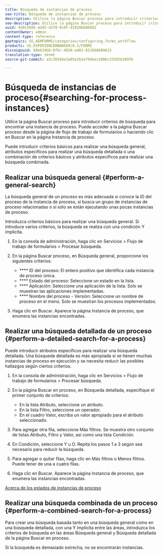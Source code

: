 ```yaml
---
title: Búsqueda de instancias de proceso
seo-title: Búsqueda de instancias de proceso
description: Utilice la página Buscar proceso para introducir criterios de búsqueda para encontrar una instancia de proceso.
seo-description: Utilice la página Buscar proceso para introducir criterios de búsqueda para encontrar una instancia de proceso.
uuid: 4a9c5b05-add5-4278-9c6f-d1928b6860d2
contentOwner: admin
content-type: reference
geptopics: SG_AEMFORMS/categories/configuring_forms_workflow
products: SG_EXPERIENCEMANAGER/6.5/FORMS
discoiquuid: 88b634bb-8f6c-4830-ad01-821668609615
translation-type: tm+mt
source-git-commit: a3c303d4e3a85e1b2e794bec2006c335056309fb

---
```



# Búsqueda de instancias de proceso{#searching-for-process-instances}

Utilice la página Buscar proceso para introducir criterios de búsqueda para encontrar una instancia de proceso. Puede acceder a la página Buscar proceso desde la página de flujo de trabajo de formularios o haciendo clic en Buscar en la página Instancia de proceso.

Puede introducir criterios básicos para realizar una búsqueda general, atributos específicos para realizar una búsqueda detallada o una combinación de criterios básicos y atributos específicos para realizar una búsqueda combinada.

## Realizar una búsqueda general {#perform-a-general-search}

La búsqueda general de un proceso es más adecuada si conoce la ID del proceso de la instancia de proceso, si busca un grupo de instancias de proceso relacionadas o si sólo se están ejecutando unas pocas instancias de proceso.

Introduzca criterios básicos para realizar una búsqueda general. Si introduce varios criterios, la búsqueda se realiza con una condición Y implícita.

1. En la consola de administración, haga clic en Servicios > Flujo de trabajo de formularios > Procesar búsqueda.
1. En la página Buscar proceso, en Búsqueda general, proporcione los siguientes criterios:

   * **** ID del proceso: El entero positivo que identifica cada instancia de proceso única.
   * **** Estado del proceso: Seleccione un estado en la lista.
   * **** Aplicación: Seleccione una aplicación de la lista. Solo se muestran las aplicaciones implementadas.
   * **** Nombre del proceso - Versión: Seleccione un nombre de proceso en el menú. Solo se muestran los procesos implementados.

1. Haga clic en Buscar. Aparece la página Instancia de proceso, que enumera las instancias encontradas.

## Realizar una búsqueda detallada de un proceso {#perform-a-detailed-search-for-a-process}

Puede introducir atributos específicos para realizar una búsqueda detallada. Una búsqueda detallada es más apropiada si se tienen muchas instancias de proceso en ejecución y se necesita reducir las posibles hallazgos según ciertos criterios.

1. En la consola de administración, haga clic en Servicios > Flujo de trabajo de formularios > Procesar búsqueda.
1. En la página Buscar en proceso, en Búsqueda detallada, especifique el primer conjunto de criterios:

   * En la lista Atributo, seleccione un atributo.
   * En la lista Filtro, seleccione un operador.
   * En el cuadro Valor, escriba un valor apropiado para el atributo seleccionado.

1. Para agregar otra fila, seleccione Más filtros. Se muestra otro conjunto de listas Atributo, Filtro y Valor, así como una lista Condición.
1. En Condición, seleccione Y u O. Repita los pasos 1 a 3 según sea necesario para reducir la búsqueda.
1. Para agregar o quitar filas, haga clic en Más filtros o Menos filtros. Puede tener de una a cuatro filas.
1. Haga clic en Buscar. Aparece la página Instancia de proceso, que enumera las instancias encontradas.

[Acerca de los estados de instancias de proceso](/help/forms/using/admin-help/processes.md#about-process-instance-statuses)

## Realizar una búsqueda combinada de un proceso {#perform-a-combined-search-for-a-process}

Para crear una búsqueda basada tanto en una búsqueda general como en una búsqueda detallada, con una Y implícita entre las áreas, introduzca los criterios de búsqueda en las áreas Búsqueda general y Búsqueda detallada de la página Buscar en proceso.

Si la búsqueda es demasiado estrecha, no se encontrarán instancias.
